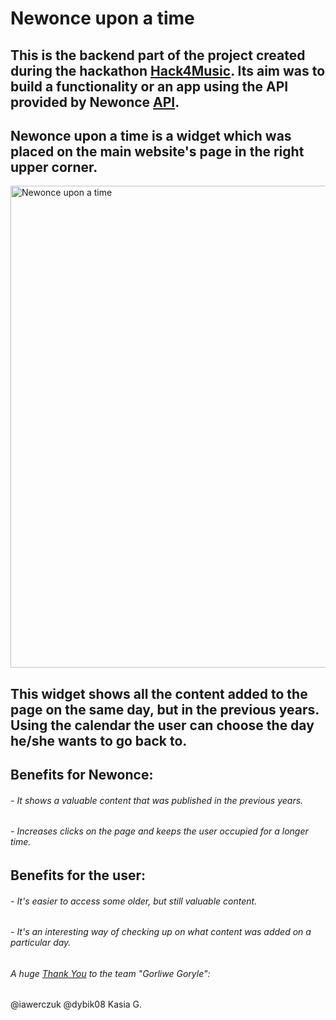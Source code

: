 # Newonce upon a time 
## This is the backend part of the project created during the hackathon [Hack4Music](https://www.elpassion.com/hack4music).  Its aim was to build a functionality or an app using the API provided by Newonce [API](https://newonce-api.herokuapp.com/api).

## Newonce upon a time is a widget which was placed on the main website's page in the right upper corner. 

<img width="771" alt="Newonce upon a time" src="https://user-images.githubusercontent.com/79336389/142887916-f55980ce-e081-467f-a616-ded003f11e80.png">

## This widget shows all the content added to the page on the same day, but in the previous years. Using the calendar the user can choose the day he/she wants to go back to.

## Benefits for Newonce:
###### - It shows a valuable content that was published in the previous years.
###### - Increases clicks on the page and keeps the user occupied for a longer time.

## Benefits for the user:
###### - It's easier to access some older, but still valuable content.
###### - It's an interesting way of checking up on what content was added on a particular day.



###### A huge [Thank You](https://tenor.com/view/love-you-love-blow-kiss-hearts-in-love-gif-16591672) to the team "Gorliwe Goryle":
@iawerczuk
@dybik08
Kasia G.
